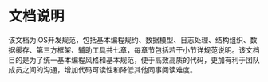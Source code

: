 # 文档说明

该文档为iOS开发规范，包括基本编程规约、数据模型、日志处理、结构组织、数据缓存、第三方框架、辅助工具共七章，每章节包括若干小节详规范说明。该文档目的是为了统一基本编程风格和基本规范，便于高效高质的代码，更加有利于团队成员之间的沟通，增加代码可读性和降低其他同事阅读难度。


